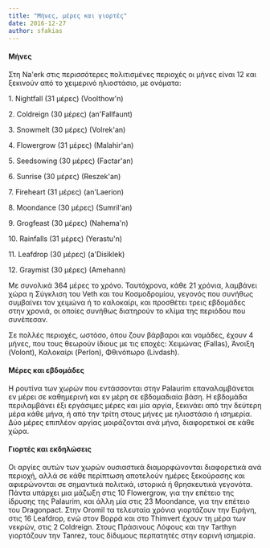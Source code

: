 ```yaml
---
title: "Μήνες, μέρες και γιορτές"
date: 2016-12-27
author: sfakias
---
```


####  Μήνες

Στη Na'erk στις περισσότερες πολιτισμένες περιοχές οι μήνες είναι 12 και
ξεκινούν από το χειμερινό ηλιοστάσιο, με ονόματα:



1\. Nightfall (31 μέρες) (Voolthow'n)

2\. Coldreign (30 μέρες) (an'Fallfaunt)

3\. Snowmelt (30 μέρες) (Volrek'an)

4\. Flowergrow (31 μέρες) (Malahir'an)

5\. Seedsowing (30 μέρες) (Factar'an)

6\. Sunrise (30 μέρες) (Reszek'an)

7\. Fireheart (31 μέρες) (an'Laerion)

8\. Moondance (30 μέρες) (Sumril'an)

9\. Grogfeast (30 μέρες) (Nahema'n)

10\. Rainfalls (31 μέρες) (Yerastu'n)

11\. Leafdrop (30 μέρες) (a'Disiklek)

12\. Graymist (30 μέρες) (Amehann)



Με συνολικά 364 μέρες το χρόνο. Ταυτόχρονα, κάθε 21 χρόνια, λαμβάνει χώρα η
Σύγκλιση του Veth και του Κοσμοδρομίου, γεγονός που συνήθως συμβαίνει  τον
χειμώνα ή το καλοκαίρι, και προσθέτει τρεις εβδομάδες στην χρονιά, οι οποίες
συνήθως διατηρούν το κλίμα της περιόδου που συνέπεσαν.



Σε πολλές περιοχές, ωστόσο, όπου ζουν βάρβαροι και νομάδες, έχουν 4 μήνες, που
τους θεωρούν ίδιους με τις εποχές: Χειμώνας (Fallas), Άνοιξη (Volont),
Καλοκαίρι (Perlon), Φθινόπωρο (Livdash).



####  Μέρες και εβδομάδες

Η ρουτίνα των χωρών που εντάσσονται στην Palaurim επαναλαμβάνεται εν μέρει σε
καθημερινή και εν μέρη σε εβδομαδιαία βάση. Η εβδομάδα περιλαμβάνει έξι
εργάσιμες μέρες και μία αργία, ξεκινάει από την δεύτερη μέρα κάθε μήνα, ή από
την τρίτη στους μήνες με ηλιοστάσιο ή ισημερία. Δύο μέρες επιπλέον αργίας
μοιράζονται ανά μήνα, διαφορετικοί σε κάθε χώρα.  


####  Γιορτές και εκδηλώσεις

Οι αργίες αυτών των χωρών ουσιαστικά διαμορφώνονται διαφορετικά ανά περιοχή,
αλλά σε κάθε περίπτωση αποτελούν ημέρες ξεκούρασης και αφιερώνονται σε
σημαντικά πολιτικά, ιστορικά ή θρησκευτικά γεγονότα. Πάντα υπάρχει μια μάζωξη
στις 10 Flowergrow, για την επέτειο της ίδρυσης της Palaurim, και άλλη μία
στις 23 Moondance, για την επέτειο του Dragonpact. Στην Oromil τα τελευταία
χρόνια γιορτάζουν την Ειρήνη, στις 16 Leafdrop, ενώ στον Βορρά και στο
Thimvert έχουν τη μέρα των νεκρών, στις 2 Coldreign. Στους Πράσινους Λόφους
και την Tarthyn γιορτάζουν την Tanrez, τους δίδυμους περπατητές στην εαρινή
ισημερία.

